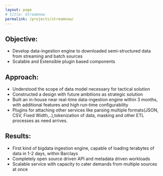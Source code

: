 ```yaml
---
layout: page
# title: Streamnow
permalink: /projects/streamnow/
---
```


## Objective:
  - Develop data-ingestion engine to downloaded semi-structured data from streaming and batch sources
  - Scalable and Extensible plugin based components

## Approach:
  - Understood the scope of data model necessary for tactical solution
  - Constructed a design with future ambitions as strategic solution
  - Built an in-house near real-time data-ingestion engine within 3 months, with additional features and high run-time configurability
  - Plugins for attaching other services like parsing multiple formats(JSON, CSV, Fixed Width,..),tokenization of data, masking and other ETL processes as need arrives.

## Results:
  - First kind of bigdata ingestion engine, capable of loading terabytes of data in 1-2 days, within Barclays
  - Completely open source driven API and metadata driven workloads
  - Scalable service with capacity to cater demands from multiple sources at once
